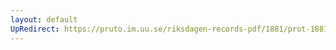 ```yaml
---
layout: default
UpRedirect: https://pruto.im.uu.se/riksdagen-records-pdf/1881/prot-1881--ak--006/prot-1881--ak--006_004.pdf
---
```

